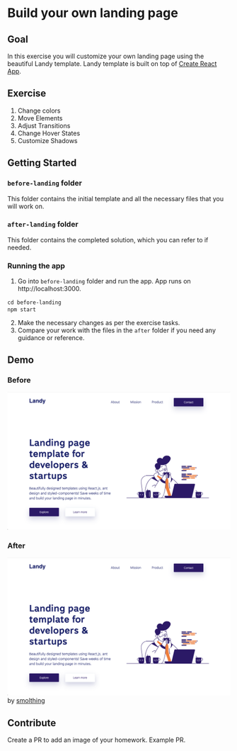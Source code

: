 # Build your own landing page

## Goal
In this exercise you will customize your own landing page using the beautiful Landy template. Landy template is built on top of [Create React App](https://create-react-app.dev/).

## Exercise
1. Change colors
1. Move Elements
1. Adjust Transitions
1. Change Hover States
1. Customize Shadows

## Getting Started
### `before-landing` folder
This folder contains the initial template and all the necessary files that you will work on.

### `after-landing` folder
This folder contains the completed solution, which you can refer to if needed.

### Running the app
1. Go into `before-landing` folder and run the app. App runs on http://localhost:3000.
```
cd before-landing
npm start
```
2. Make the necessary changes as per the exercise tasks.
3. Compare your work with the files in the `after` folder if you need any guidance or reference.

## Demo
### Before
![](./images/landy.png)
### After
![](./images/landy.png)
by [smolthing](smolthing.github.io)

## Contribute
Create a PR to add an image of your homework. Example PR.